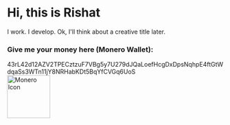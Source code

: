 # Hi, this is Rishat
I work. I develop. Ok, I'll think about a creative title later.  
### Give me your money here (Monero Wallet):
<div class="break-all">
  43rL42d12AZV2TPECztzuF7VBg5y7U279dJQaLoefHcgDxDpsNqhpE4ftGtWdqaSs3WTn11jY8NRHabKDt5BqYfCVGq6UoS
</div>
<img src="/monero.png" alt="Monero Icon" style="width: 100px" >
